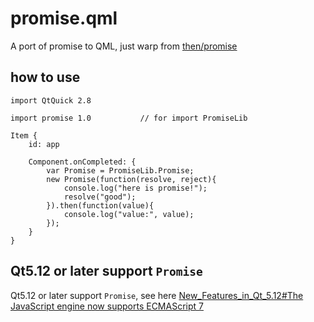 # promise.qml

A port of promise to QML, just warp from [then/promise](https://github.com/then/promise)

## how to use

```
import QtQuick 2.8

import promise 1.0           // for import PromiseLib

Item {
    id: app

    Component.onCompleted: {
        var Promise = PromiseLib.Promise;
        new Promise(function(resolve, reject){
            console.log("here is promise!");
            resolve("good");
        }).then(function(value){
            console.log("value:", value);
        });
    }
}
```

## Qt5.12 or later support `Promise`

Qt5.12 or later support `Promise`, see here [New_Features_in_Qt_5.12#The JavaScript engine now supports ECMAScript 7](https://wiki.qt.io/New_Features_in_Qt_5.12)




